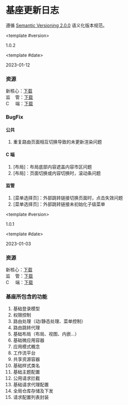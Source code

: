 # 基座更新日志

遵循 [Semantic Versioning 2.0.0](https://semver.org/lang/zh-CN/) 语义化版本规范。

<!-- ================== 1.0.2 ======================================================================== -->

<update-log-block>

<template #version>

1.0.2

</template>

<template #date>

2023-01-12

</template>

<h3>资源</h3>

新核心：[下载](http://172.31.71.159/repository/npm-release/@jsjn/basic-new-core/-/basic-new-core-1.0.2.tgz) <br/>
监&nbsp; &nbsp; 管：[下载](http://172.31.71.159/repository/npm-release/@jsjn/basic-regtech/-/basic-regtech-1.0.2.tgz)<br/>
C &nbsp; &nbsp; 端：[下载](http://172.31.71.159/repository/npm-release/@jsjn/basic-consumer/-/basic-consumer-1.0.2.tgz)<br/>

<h3>BugFix</h3>

<h4>公共</h4>

01. 重复路由页面相互切换导致的未更新渲染问题

<h4> C 端 </h4>

01. [布局]：布局底部内容遮盖内容市区问题
02. [布局]：页面切换或内容切换时，滚动条问题

<h4>监管</h4>

01. [菜单选择页]：外部跳转链接切换页面时，点击失效问题
02. [菜单选择页]：外部跳转链接未初始化子级菜单

</update-log-block>

<!-- ================== 1.0.1 ======================================================================== -->

<update-log-block>

<template #version>

1.0.1

</template>

<template #date>

2023-01-03

</template>

<h3>资源</h3>

新核心：[下载](http://172.31.71.159/repository/npm-release/@jsjn/basic-new-core/-/basic-new-core-1.0.1.tgz) <br/>
监&nbsp; &nbsp; 管：[下载](http://172.31.71.159/repository/npm-release/@jsjn/basic-regtech/-/basic-regtech-1.0.1.tgz)<br/>
C &nbsp; &nbsp; 端：[下载](http://172.31.71.159/repository/npm-release/@jsjn/basic-consumer/-/basic-consumer-1.0.1.tgz)<br/>

<h3>基座所包含的功能</h3>

01. 基础登录模型
02. 权限控制
03. 路由处理（动/静态处理、菜单控制）
04. 路由跳转代理
05. 基础布局（布局、视图、内嵌...）
06. 基础微应用容器
07. 应用模式概念
08. 工作流平台
09. 共享资源容器
10. 基础样式类名
11. 基础主题配置
12. 公用请求拦截
13. 基础请求代理配置
14. 全局仓库存储及下发
15. 请求配置列表封装

</update-log-block>
